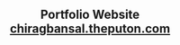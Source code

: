 <h2 align="center">
  Portfolio Website <br/>
  <a href="http://chiragbansal.theputon.com" target="_blank">chiragbansal.theputon.com</a>
</h2>
